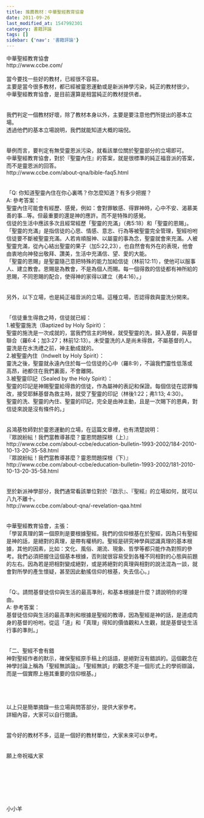 ```yaml
---
title: 推薦教材：中華聖經教育協會
date: 2011-09-26
last_modified_at: 1547992301
category: 書籍評論
tags: []
sidebar: {'nav': '書籍評論'}
---
```


<p>中華聖經教育協會<br/>http://www.ccbe.com/<br/><!--more--><br/>當今要找一些好的教材，已經很不容易。<br/>主要是當今很多教材，都已經被靈恩運動或是新派神學污染，純正的教材很少。<br/>中華聖經教育協會，是目前還算是相當純正的教材提供者。<br/><br/><br/>我們判定一個教材好壞，除了教材本身以外，主要是要注意他們所提出的基本立場。<br/>透過他們的基本立場說明，我們就能知道大概的端倪。<br/><br/><br/>舉例而言，要判定有無受靈恩派污染，就看該單位關於聖靈部分的立場即可。<br/>中華聖經教育協會，對於『聖靈內住』的答案，就是很標準的純正福音派的答案，而不是靈恩派的回答。<br/>http://www.ccbe.com/about-qna/bible-faq5.html<br/><br/><br/>「Q: 你知道聖靈內住在你心裏嗎？你怎麼知道？有多少把握？<br/>A: 參考答案：<br/>聖靈內住可能會有經歷、感覺，例如：會對罪敏感、得罪神時，心中不安、渴慕美善的事…等。但最重要的還是神的應許。而不是特殊的感覺。<br/>      信徒的生活中應該多次且經常經歷「聖靈的充滿」（弗5:18）和「聖靈的恩賜」。「聖靈的充滿」是指信徒的心思、情感、意志、行為等被聖靈完全管理，聖經吩咐信徒要不斷被聖靈充滿。人若肯順服神、以屬靈的事為念，聖靈就會來充滿。人被聖靈充滿，從內心結出聖靈的果子（加5:22,23），也自然會有外在的表現，他會由衷地向神發出敬拜、讚美，生活中充滿信、望、愛的大能。<br/>      「聖靈的恩賜」是聖靈隨己意把特殊的能力加給信徒（林前12:11），使他可以服事人、建立教會。恩賜是為教會，不是為個人而賜。每一個得救的信徒都有神所給的恩賜，不同恩賜的配合，使得神的家得以建立（弗4:16）。」<br/><br/><br/>另外，以下立場，也是純正福音派的立場。這種立場，否認得救與靈洗分開來。<br/><br/><br/>「信徒重生得救之時，信徒就已經：<br/>1.被聖靈施洗（Baptized by Holy Spirit）：<br/>聖靈的施洗是一次成就的，當我們信主的時候，就受聖靈的洗，歸入基督，與基督聯合（羅6:4；加3:27；林前12:13）。未受靈洗的人是尚未得救，不屬基督的人。靈洗是在水洗禮之前，神主動成就的。<br/>2.被聖靈內住（Indwelt by Holy Spirit）：<br/>靈洗之後，聖靈就永遠內住於每一位信徒的心中（羅8:9），不論我們靈性低落或高昂，祂都住在我們裏面，不會離開。<br/>3.被聖靈印記（Sealed by the Holy Spirit）：<br/>聖靈的印記是神賜聖靈給得救的信徒，作為屬神的表記和保證。每個信徒在認罪悔改，接受耶穌基督為救主時，就受了聖靈的印記（林後1:22；弗1:13; 4:30）。<br/>聖靈的洗、聖靈的內住、聖靈的印記，完全是由神主動，且是一次賜下的恩典，對信徒來說是沒有條件的。」<br/><br/><br/>呂鴻基牧師對於靈恩運動的立場，在這篇文章裡，也有清楚說明：<br/>『眾說紛紜！我們當教導甚麼？靈恩問題探根（上）』<br/>http://www.ccbe.com/about-ccbe/education-bulletin-1993-2002/184-2010-10-13-20-35-58.html<br/>『眾說紛紜！我們當教導甚麼？靈恩問題探根（下）』<br/>http://www.ccbe.com/about-ccbe/education-bulletin-1993-2002/181-2010-10-13-20-35-58.html<br/><br/><br/>至於新派神學部分，我們通常看該單位對於『啟示』、『聖經』的立場如何，就可以八九不離十。<br/>http://www.ccbe.com/about-qna/-revelation-qaa.html<br/><br/><br/>中華聖經教育協會，主張：<br/>「學習真理的第一個原則是要根據聖經。我們的信仰根基在於聖經，因為只有聖經是神的話，是絕對的真理，是帶有權柄的。聖經是研究神學與認識真理的基本根據，其他的因素，比如：文化、風俗、潮流、現象、哲學等都只能作為對照的參考。我們必須把握住這個基本根據，否則就很容易受到各種不同相對的心態與前題的左右。因為若是把相對變成絕對，或是將絕對的真理與相對的說法混為一談，就會對所學的產生懷疑，甚至因此動搖信仰的根基，失去信心。」<br/><br/><br/>「Q:。請問基督徒信仰與生活的最高準則，和基本根據是什麼？請說明你的理由。<br/>A: 參考答案：<br/>基督徒信仰與生活的最高準則和根據是聖經的教導，因為聖經是神的話，是道成肉身的基督的吩咐。從這「道」和「真理」得知的價值觀和人生觀，就是基督徒生活行事的準則。」<br/><br/><br/>「二、聖經不會有錯<br/>      神對聖經作者的默示，確保聖經原手稿上的話語，是絕對沒有錯誤的。這個觀念在神學討論上稱為「聖經無誤論」。「聖經無誤」的觀念不是一個形式上的學術辯論，而是一個實際上極其重要的信仰根基。」<br/><br/><br/><br/><br/>以上只是簡單摘錄一些立場與問答部分，提供大家參考。<br/>詳細內容，大家可以自行閱讀。<br/><br/><br/>當今好的教材不多，這是一個好的教材單位，大家未來可以參考。<br/><br/><br/>願上帝祝福大家<br/><br/><br/><br/><br/><br/><br/><br/>小小羊<br/><br/><br/><br/><br/><br/><br/><br/><br/></p>